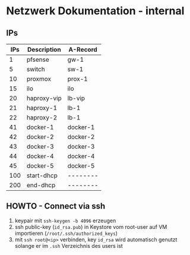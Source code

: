 # Netzwerk Dokumentation - internal

## IPs

|IPs|Description|A-Record|
|---|-----------|--------|
|1  |pfsense    |gw-1    |
|5  |switch     |sw-1    |
|10 |proxmox    |prox-1  |
|15 |ilo        |ilo     |
|20 |haproxy-vip|lb-vip  |
|21 |haproxy-1  |lb-1    |
|22 |haproxy-2  |lb-1    |
|41 |docker-1   |docker-1|
|42 |docker-2   |docker-2|
|43 |docker-3   |docker-3|
|44 |docker-4   |docker-4|
|45 |docker-5   |docker-5|
|100|start-dhcp |--------|
|200|end-dhcp   |--------|

## HOWTO - Connect via ssh

1. keypair mit `ssh-keygen -b 4096` erzeugen
2. ssh public-key (`id_rsa.pub`) in Keystore vom root-user auf VM importieren (`/root/.ssh/authorized_keys`)
3. mit `ssh root@<ip>` verbinden, key `id_rsa` wird automatisch genutzt solange er im `.ssh` Verzeichnis des users ist